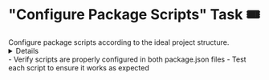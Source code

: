 # "Configure Package Scripts" Task 🎟️

<Description>
Configure package scripts according to the ideal project structure.
</Description>

<Details>
1. Configure root package.json scripts:
   - build: "npm run build --workspaces"
   - clean: "npm run clean --workspaces && npm run clean:root"
   - clean:root: "rimraf node_modules"
   - format: "eslint --fix"
   - format:package: "sort-package-json ./package.json ./packages/*/package.json"
   - lint: "eslint"
   - test: "vitest run"
   - test:watch: "vitest watch"
   - typecheck: "npm run typecheck --workspaces"

2. Configure CLI package.json scripts:
   - build: "vite build && tsc --emitDeclarationOnly"
   - clean: "rimraf dist"
   - format: "eslint --fix"
   - lint: "eslint ."
   - test: "vitest run"
   - test:watch: "vitest watch"
   - typecheck: "tsc --noEmit"
</Details>

<Tests>
- Verify scripts are properly configured in both package.json files
- Test each script to ensure it works as expected
</Tests>

